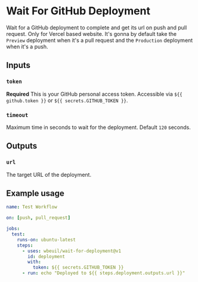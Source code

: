 # Wait For GitHub Deployment

Wait for a GitHub deployment to complete and get its url on push and pull request. Only for Vercel based website. It's gonna by default take the `Preview` deployment when it's a pull request and the `Production` deployment when it's a push.

## Inputs

### `token`

**Required** This is your GitHub personal access token. Accessible via `${{ github.token }}` or `${{ secrets.GITHUB_TOKEN }}`.

### `timeout`

Maximum time in seconds to wait for the deployment. Default `120` seconds.

## Outputs

### `url`

The target URL of the deployment.

## Example usage

```yml
name: Test Workflow

on: [push, pull_request]

jobs:
  test:
    runs-on: ubuntu-latest
    steps:
      - uses: wbeuil/wait-for-deployment@v1
        id: deployment
        with:
          token: ${{ secrets.GITHUB_TOKEN }}
      - run: echo "Deployed to ${{ steps.deployment.outputs.url }}"
```
